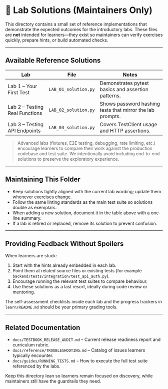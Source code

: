 # 📝 Lab Solutions (Maintainers Only)

This directory contains a small set of reference implementations that demonstrate the expected outcomes for the introductory labs. These files are **not** intended for learners—they exist so maintainers can verify exercises quickly, prepare hints, or build automated checks.

---

## Available Reference Solutions

| Lab                            | File                 | Notes                                                     |
| ------------------------------ | -------------------- | --------------------------------------------------------- |
| Lab 1 – Your First Test        | `LAB_01_solution.py` | Demonstrates pytest basics and assertion patterns.        |
| Lab 2 – Testing Real Functions | `LAB_02_solution.py` | Shows password hashing tests that mirror the lab prompts. |
| Lab 3 – Testing API Endpoints  | `LAB_03_solution.py` | Covers TestClient usage and HTTP assertions.              |

> Advanced labs (fixtures, E2E testing, debugging, rate limiting, etc.) encourage learners to compare their work against the production codebase and test suite. We intentionally avoid including end-to-end solutions to preserve the exploratory experience.

---

## Maintaining This Folder

- Keep solutions tightly aligned with the current lab wording; update them whenever exercises change.
- Follow the same linting standards as the main test suite so solutions double as exemplars.
- When adding a new solution, document it in the table above with a one-line summary.
- If a lab is retired or replaced, remove its solution to prevent confusion.

---

## Providing Feedback Without Spoilers

When learners are stuck:

1. Start with the hints already embedded in each lab.
2. Point them at related source files or existing tests (for example `backend/tests/integration/test_api_auth.py`).
3. Encourage running the relevant test suites to compare behaviour.
4. Use these solutions as a last resort, ideally during code review or mentoring.

The self-assessment checklists inside each lab and the progress trackers in `learn/README.md` should be your primary grading tools.

---

## Related Documentation

- `docs/TESTBOOK_RELEASE_AUDIT.md` – Current release readiness report and curriculum rubric.
- `docs/reference/TROUBLESHOOTING.md` – Catalog of issues learners typically encounter.
- `docs/guides/RUNNING_TESTS.md` – How to execute the full test suite referenced by the labs.

Keep this directory lean so learners remain focused on discovery, while maintainers still have the guardrails they need.
